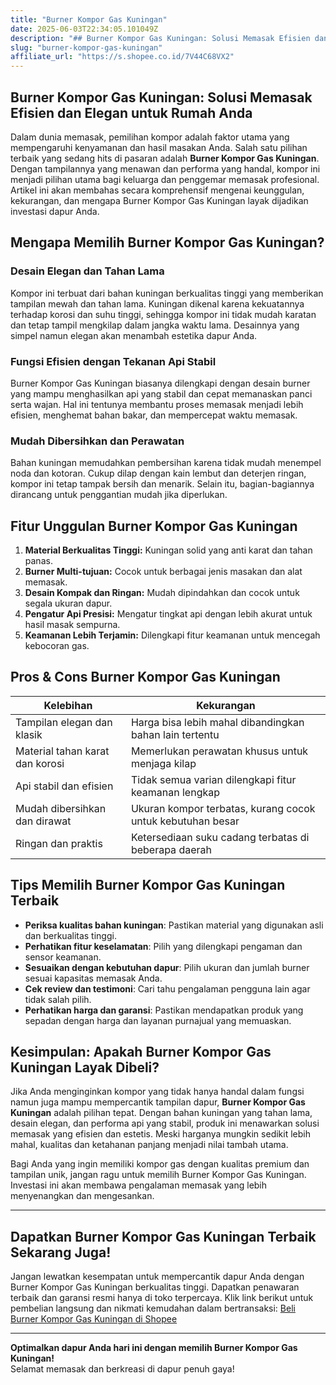 ```yaml
---
title: "Burner Kompor Gas Kuningan"
date: 2025-06-03T22:34:05.101049Z
description: "## Burner Kompor Gas Kuningan: Solusi Memasak Efisien dan Elegan untuk Rumah Anda..."
slug: "burner-kompor-gas-kuningan"
affiliate_url: "https://s.shopee.co.id/7V44C68VX2"
---
```

## Burner Kompor Gas Kuningan: Solusi Memasak Efisien dan Elegan untuk Rumah Anda

Dalam dunia memasak, pemilihan kompor adalah faktor utama yang mempengaruhi kenyamanan dan hasil masakan Anda. Salah satu pilihan terbaik yang sedang hits di pasaran adalah **Burner Kompor Gas Kuningan**. Dengan tampilannya yang menawan dan performa yang handal, kompor ini menjadi pilihan utama bagi keluarga dan penggemar memasak profesional. Artikel ini akan membahas secara komprehensif mengenai keunggulan, kekurangan, dan mengapa Burner Kompor Gas Kuningan layak dijadikan investasi dapur Anda.

## Mengapa Memilih Burner Kompor Gas Kuningan?

### Desain Elegan dan Tahan Lama

Kompor ini terbuat dari bahan kuningan berkualitas tinggi yang memberikan tampilan mewah dan tahan lama. Kuningan dikenal karena kekuatannya terhadap korosi dan suhu tinggi, sehingga kompor ini tidak mudah karatan dan tetap tampil mengkilap dalam jangka waktu lama. Desainnya yang simpel namun elegan akan menambah estetika dapur Anda.

### Fungsi Efisien dengan Tekanan Api Stabil

Burner Kompor Gas Kuningan biasanya dilengkapi dengan desain burner yang mampu menghasilkan api yang stabil dan cepat memanaskan panci serta wajan. Hal ini tentunya membantu proses memasak menjadi lebih efisien, menghemat bahan bakar, dan mempercepat waktu memasak.

### Mudah Dibersihkan dan Perawatan

Bahan kuningan memudahkan pembersihan karena tidak mudah menempel noda dan kotoran. Cukup dilap dengan kain lembut dan deterjen ringan, kompor ini tetap tampak bersih dan menarik. Selain itu, bagian-bagiannya dirancang untuk penggantian mudah jika diperlukan.

## Fitur Unggulan Burner Kompor Gas Kuningan

1. **Material Berkualitas Tinggi:** Kuningan solid yang anti karat dan tahan panas.
2. **Burner Multi-tujuan:** Cocok untuk berbagai jenis masakan dan alat memasak.
3. **Desain Kompak dan Ringan:** Mudah dipindahkan dan cocok untuk segala ukuran dapur.
4. **Pengatur Api Presisi:** Mengatur tingkat api dengan lebih akurat untuk hasil masak sempurna.
5. **Keamanan Lebih Terjamin:** Dilengkapi fitur keamanan untuk mencegah kebocoran gas.

## Pros & Cons Burner Kompor Gas Kuningan

| Kelebihan                              | Kekurangan                        |
|----------------------------------------|----------------------------------|
| Tampilan elegan dan klasik           | Harga bisa lebih mahal dibandingkan bahan lain tertentu |
| Material tahan karat dan korosi       | Memerlukan perawatan khusus untuk menjaga kilap |
| Api stabil dan efisien               | Tidak semua varian dilengkapi fitur keamanan lengkap |
| Mudah dibersihkan dan dirawat       | Ukuran kompor terbatas, kurang cocok untuk kebutuhan besar |
| Ringan dan praktis                  | Ketersediaan suku cadang terbatas di beberapa daerah |

## Tips Memilih Burner Kompor Gas Kuningan Terbaik

- **Periksa kualitas bahan kuningan**: Pastikan material yang digunakan asli dan berkualitas tinggi.
- **Perhatikan fitur keselamatan**: Pilih yang dilengkapi pengaman dan sensor keamanan.
- **Sesuaikan dengan kebutuhan dapur**: Pilih ukuran dan jumlah burner sesuai kapasitas memasak Anda.
- **Cek review dan testimoni**: Cari tahu pengalaman pengguna lain agar tidak salah pilih.
- **Perhatikan harga dan garansi**: Pastikan mendapatkan produk yang sepadan dengan harga dan layanan purnajual yang memuaskan.

## Kesimpulan: Apakah Burner Kompor Gas Kuningan Layak Dibeli?

Jika Anda menginginkan kompor yang tidak hanya handal dalam fungsi namun juga mampu mempercantik tampilan dapur, **Burner Kompor Gas Kuningan** adalah pilihan tepat. Dengan bahan kuningan yang tahan lama, desain elegan, dan performa api yang stabil, produk ini menawarkan solusi memasak yang efisien dan estetis. Meski harganya mungkin sedikit lebih mahal, kualitas dan ketahanan panjang menjadi nilai tambah utama.

Bagi Anda yang ingin memiliki kompor gas dengan kualitas premium dan tampilan unik, jangan ragu untuk memilih Burner Kompor Gas Kuningan. Investasi ini akan membawa pengalaman memasak yang lebih menyenangkan dan mengesankan.

---

## Dapatkan Burner Kompor Gas Kuningan Terbaik Sekarang Juga!

Jangan lewatkan kesempatan untuk mempercantik dapur Anda dengan Burner Kompor Gas Kuningan berkualitas tinggi. Dapatkan penawaran terbaik dan garansi resmi hanya di toko terpercaya. Klik link berikut untuk pembelian langsung dan nikmati kemudahan dalam bertransaksi: [Beli Burner Kompor Gas Kuningan di Shopee](https://s.shopee.co.id/7V44C68VX2)

---

**Optimalkan dapur Anda hari ini dengan memilih Burner Kompor Gas Kuningan!**  
Selamat memasak dan berkreasi di dapur penuh gaya!